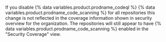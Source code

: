 If you disable {% data variables.product.prodname_codeql %} {% data variables.product.prodname_code_scanning %} for all repositories this change is not reflected in the coverage information shown in security overview for the organization. The repositories will still appear to have {% data variables.product.prodname_code_scanning %} enabled in the "Security Coverage" view.
